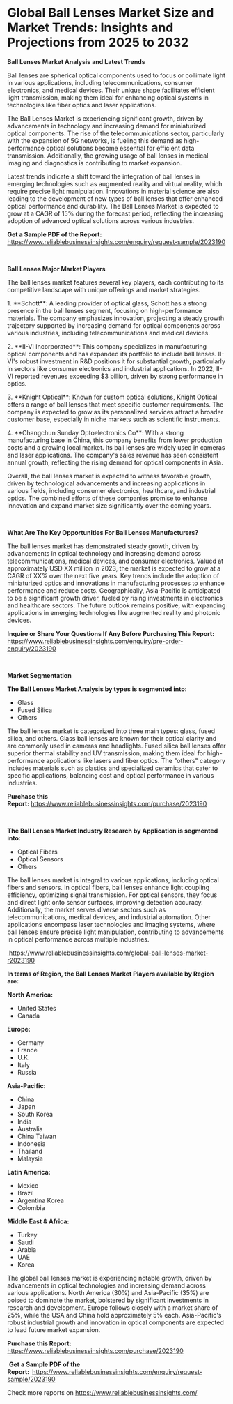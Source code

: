 <p><h1>Global Ball Lenses Market Size and Market Trends: Insights and Projections from 2025 to 2032</h1></p><p><strong>Ball Lenses Market Analysis and Latest Trends</strong></p>
<p><p>Ball lenses are spherical optical components used to focus or collimate light in various applications, including telecommunications, consumer electronics, and medical devices. Their unique shape facilitates efficient light transmission, making them ideal for enhancing optical systems in technologies like fiber optics and laser applications.</p><p>The Ball Lenses Market is experiencing significant growth, driven by advancements in technology and increasing demand for miniaturized optical components. The rise of the telecommunications sector, particularly with the expansion of 5G networks, is fueling this demand as high-performance optical solutions become essential for efficient data transmission. Additionally, the growing usage of ball lenses in medical imaging and diagnostics is contributing to market expansion.</p><p>Latest trends indicate a shift toward the integration of ball lenses in emerging technologies such as augmented reality and virtual reality, which require precise light manipulation. Innovations in material science are also leading to the development of new types of ball lenses that offer enhanced optical performance and durability. The Ball Lenses Market is expected to grow at a CAGR of 15% during the forecast period, reflecting the increasing adoption of advanced optical solutions across various industries.</p></p>
<p><strong>Get a Sample PDF of the Report:&nbsp;</strong> <a href="https://www.reliablebusinessinsights.com/enquiry/request-sample/2023190?utm_campaign=3256&utm_medium=2&utm_source=Github&utm_content=ia&utm_term=06042025&utm_id=ball-lenses">https://www.reliablebusinessinsights.com/enquiry/request-sample/2023190</a></p>
<p>&nbsp;</p>
<p><strong>Ball Lenses Major Market Players</strong></p>
<p><p>The ball lenses market features several key players, each contributing to its competitive landscape with unique offerings and market strategies. </p><p>1. **Schott**: A leading provider of optical glass, Schott has a strong presence in the ball lenses segment, focusing on high-performance materials. The company emphasizes innovation, projecting a steady growth trajectory supported by increasing demand for optical components across various industries, including telecommunications and medical devices.</p><p>2. **II-VI Incorporated**: This company specializes in manufacturing optical components and has expanded its portfolio to include ball lenses. II-VI's robust investment in R&D positions it for substantial growth, particularly in sectors like consumer electronics and industrial applications. In 2022, II-VI reported revenues exceeding $3 billion, driven by strong performance in optics.</p><p>3. **Knight Optical**: Known for custom optical solutions, Knight Optical offers a range of ball lenses that meet specific customer requirements. The company is expected to grow as its personalized services attract a broader customer base, especially in niche markets such as scientific instruments.</p><p>4. **Changchun Sunday Optoelectronics Co**: With a strong manufacturing base in China, this company benefits from lower production costs and a growing local market. Its ball lenses are widely used in cameras and laser applications. The company's sales revenue has seen consistent annual growth, reflecting the rising demand for optical components in Asia.</p><p>Overall, the ball lenses market is expected to witness favorable growth, driven by technological advancements and increasing applications in various fields, including consumer electronics, healthcare, and industrial optics. The combined efforts of these companies promise to enhance innovation and expand market size significantly over the coming years.</p></p>
<p>&nbsp;</p>
<p><strong>What Are The Key Opportunities For Ball Lenses Manufacturers?</strong></p>
<p><p>The ball lenses market has demonstrated steady growth, driven by advancements in optical technology and increasing demand across telecommunications, medical devices, and consumer electronics. Valued at approximately USD XX million in 2023, the market is expected to grow at a CAGR of XX% over the next five years. Key trends include the adoption of miniaturized optics and innovations in manufacturing processes to enhance performance and reduce costs. Geographically, Asia-Pacific is anticipated to be a significant growth driver, fueled by rising investments in electronics and healthcare sectors. The future outlook remains positive, with expanding applications in emerging technologies like augmented reality and photonic devices.</p></p>
<p><strong>Inquire or Share Your Questions If Any Before Purchasing This Report:</strong> <a href="https://www.reliablebusinessinsights.com/enquiry/pre-order-enquiry/2023190?utm_campaign=3256&utm_medium=2&utm_source=Github&utm_content=ia&utm_term=06042025&utm_id=ball-lenses">https://www.reliablebusinessinsights.com/enquiry/pre-order-enquiry/2023190</a></p>
<p>&nbsp;</p>
<p><strong>Market Segmentation</strong></p>
<p><strong>The Ball Lenses Market Analysis by types is segmented into:</strong></p>
<p><ul><li>Glass</li><li>Fused Silica</li><li>Others</li></ul></p>
<p><p>The ball lenses market is categorized into three main types: glass, fused silica, and others. Glass ball lenses are known for their optical clarity and are commonly used in cameras and headlights. Fused silica ball lenses offer superior thermal stability and UV transmission, making them ideal for high-performance applications like lasers and fiber optics. The "others" category includes materials such as plastics and specialized ceramics that cater to specific applications, balancing cost and optical performance in various industries.</p></p>
<p><strong>Purchase this Report:&nbsp;</strong><a href="https://www.reliablebusinessinsights.com/purchase/2023190?utm_campaign=3256&utm_medium=2&utm_source=Github&utm_content=ia&utm_term=06042025&utm_id=ball-lenses">https://www.reliablebusinessinsights.com/purchase/2023190</a></p>
<p>&nbsp;</p>
<p><strong>The Ball Lenses Market Industry Research by Application is segmented into:</strong></p>
<p><ul><li>Optical Fibers</li><li>Optical Sensors</li><li>Others</li></ul></p>
<p><p>The ball lenses market is integral to various applications, including optical fibers and sensors. In optical fibers, ball lenses enhance light coupling efficiency, optimizing signal transmission. For optical sensors, they focus and direct light onto sensor surfaces, improving detection accuracy. Additionally, the market serves diverse sectors such as telecommunications, medical devices, and industrial automation. Other applications encompass laser technologies and imaging systems, where ball lenses ensure precise light manipulation, contributing to advancements in optical performance across multiple industries.</p></p>
<p><a href="https://www.reliablebusinessinsights.com/global-ball-lenses-market-r2023190?utm_campaign=3256&utm_medium=2&utm_source=Github&utm_content=ia&utm_term=06042025&utm_id=ball-lenses">&nbsp;https://www.reliablebusinessinsights.com/global-ball-lenses-market-r2023190</a></p>
<p><strong>In terms of Region, the Ball Lenses Market Players available by Region are:</strong></p>
<p>
    <p> <strong> North America: </strong>
        <ul>
            <li>United States</li>
            <li>Canada</li>
        </ul>
        </p> 
    <p> <strong> Europe: </strong>
        <ul>
            <li>Germany</li>
            <li>France</li>
            <li>U.K.</li>
            <li>Italy</li>
            <li>Russia</li>
        </ul>
        </p> 
    <p> <strong> Asia-Pacific: </strong>
        <ul>
            <li>China</li>
            <li>Japan</li>
            <li>South Korea</li>
            <li>India</li>
            <li>Australia</li>
            <li>China Taiwan</li>
            <li>Indonesia</li>
            <li>Thailand</li>
            <li>Malaysia</li>
        </ul>
        </p> 
    <p> <strong> Latin America: </strong>
        <ul>
            <li>Mexico</li>
            <li>Brazil</li>
            <li>Argentina Korea</li>
            <li>Colombia</li>
        </ul>
        </p> 
    <p> <strong> Middle East & Africa: </strong>
        <ul>
            <li>Turkey</li>
            <li>Saudi</li>
            <li>Arabia</li>
            <li>UAE</li>
            <li>Korea</li>
        </ul>
    </p>
    </p>
<p><p>The global ball lenses market is experiencing notable growth, driven by advancements in optical technologies and increasing demand across various applications. North America (30%) and Asia-Pacific (35%) are poised to dominate the market, bolstered by significant investments in research and development. Europe follows closely with a market share of 25%, while the USA and China hold approximately 5% each. Asia-Pacific's robust industrial growth and innovation in optical components are expected to lead future market expansion.</p></p>
<p><strong>Purchase this Report: </strong><a href="https://www.reliablebusinessinsights.com/purchase/2023190?utm_campaign=3256&utm_medium=2&utm_source=Github&utm_content=ia&utm_term=06042025&utm_id=ball-lenses">https://www.reliablebusinessinsights.com/purchase/2023190</a></p>
<p>&nbsp;<strong>Get a Sample PDF of the Report:&nbsp;&nbsp;</strong><a href="https://www.reliablebusinessinsights.com/enquiry/request-sample/2023190?utm_campaign=3256&utm_medium=2&utm_source=Github&utm_content=ia&utm_term=06042025&utm_id=ball-lenses">https://www.reliablebusinessinsights.com/enquiry/request-sample/2023190</a></p>
<p><strong></strong></p>
<p>Check more reports on <a href="https://www.reliablebusinessinsights.com/?utm_campaign=3256&utm_medium=2&utm_source=Github&utm_content=ia&utm_term=06042025&utm_id=ball-lenses">https://www.reliablebusinessinsights.com/</a></p>
